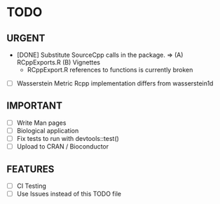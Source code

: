 # TODO

## URGENT
- [DONE] Substitute SourceCpp calls in the package. => (A) RCppExports.R (B) Vignettes
	* RCppExport.R references to functions is currently broken
- [ ] Wasserstein Metric Rcpp implementation differs from wasserstein1d

## IMPORTANT
- [ ] Write Man pages
- [ ] Biological application
- [ ] Fix tests to run with devtools::test()
- [ ] Upload to CRAN / Bioconductor

## FEATURES
- [ ] CI Testing
- [ ] Use Issues instead of this TODO file

